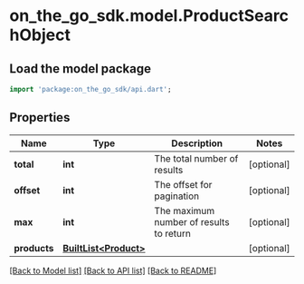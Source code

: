 # on_the_go_sdk.model.ProductSearchObject

## Load the model package
```dart
import 'package:on_the_go_sdk/api.dart';
```

## Properties
Name | Type | Description | Notes
------------ | ------------- | ------------- | -------------
**total** | **int** | The total number of results | [optional] 
**offset** | **int** | The offset for pagination | [optional] 
**max** | **int** | The maximum number of results to return | [optional] 
**products** | [**BuiltList&lt;Product&gt;**](Product.md) |  | [optional] 

[[Back to Model list]](../README.md#documentation-for-models) [[Back to API list]](../README.md#documentation-for-api-endpoints) [[Back to README]](../README.md)


